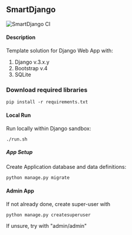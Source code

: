 ## SmartDjango

![SmartDjango CI](https://github.com/guildenstern70/SmartDjango/workflows/SmartDjango%20CI/badge.svg)

#### Description
Template solution for Django Web App with:

1. Django v.3.x.y
2. Bootstrap v.4
3. SQLite

### Download required libraries

    pip install -r requirements.txt

#### Local Run
Run locally within Django sandbox:

    ./run.sh
    
##### App Setup
    
Create Application database and data definitions:

    python manage.py migrate
    
#### Admin App

If not already done, create super-user with

    python manage.py createsuperuser
    
If unsure, try with "admin/admin"


    